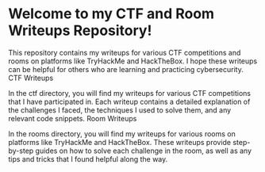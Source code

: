 # Welcome to my CTF and Room Writeups Repository!

This repository contains my writeups for various CTF competitions and rooms on platforms like TryHackMe and HackTheBox. I hope these writeups can be helpful for others who are learning and practicing cybersecurity.
CTF Writeups

In the ctf directory, you will find my writeups for various CTF competitions that I have participated in. Each writeup contains a detailed explanation of the challenges I faced, the techniques I used to solve them, and any relevant code snippets.
Room Writeups

In the rooms directory, you will find my writeups for various rooms on platforms like TryHackMe and HackTheBox. These writeups provide step-by-step guides on how to solve each challenge in the room, as well as any tips and tricks that I found helpful along the way.
